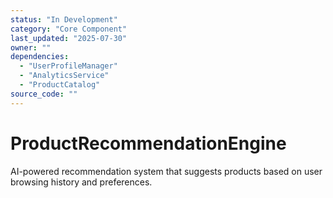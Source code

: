 ```yaml
---
status: "In Development"
category: "Core Component"
last_updated: "2025-07-30"
owner: ""
dependencies:
  - "UserProfileManager"
  - "AnalyticsService"
  - "ProductCatalog"
source_code: ""
---
```


# ProductRecommendationEngine

AI-powered recommendation system that suggests products based on user browsing history and preferences.

